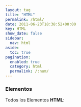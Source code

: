 ```yaml
---
layout: tag
title: "HTML"
permalink: /html/
date: 2011-06-23T18:38:52+00:00
key: HTML
show_date: false
sidebar:
  nav: html
aside:
  toc: true
pagination: 
  enabled: true
  category: html
  permalink: /:num/    
---
```


<h3>Elementos</h3>
Todos los Elementos <strong>HTML</strong>:
